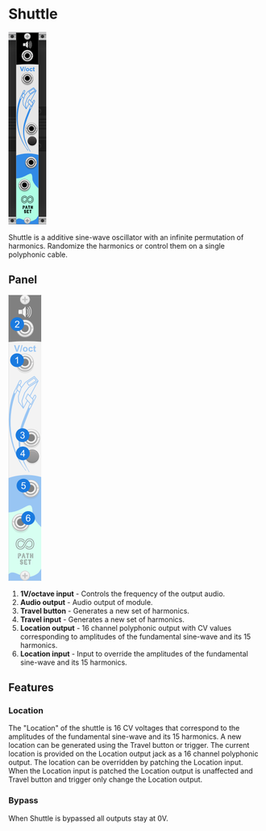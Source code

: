 
# Shuttle
![Image of Shuttle module](../images/Shuttle.png)

Shuttle is a additive sine-wave oscillator with an infinite permutation of harmonics. Randomize the harmonics or control them on a single polyphonic cable.

## Panel

![Image of controls](../images/Shuttle/labels.png)

1. **1V/octave input** - Controls the frequency of the output audio.
2. **Audio output** - Audio output of module.
3. **Travel button** - Generates a new set of harmonics.
4. **Travel input** - Generates a new set of harmonics.
5. **Location output** - 16 channel polyphonic output with CV values corresponding to amplitudes of the fundamental sine-wave and its 15 harmonics.
6. **Location input** - Input to override the amplitudes of the fundamental sine-wave and its 15 harmonics.

## Features

### Location

The "Location" of the shuttle is 16 CV voltages that correspond to the amplitudes of the fundamental sine-wave and its 15 harmonics. A new location can be generated using the Travel button or trigger. The current location is provided on the Location output jack as a 16 channel polyphonic output. The location can be overridden by patching the Location input. When the Location input is patched the Location output is unaffected and Travel button and trigger only change the Location output.


### Bypass

When Shuttle is bypassed all outputs stay at 0V.
